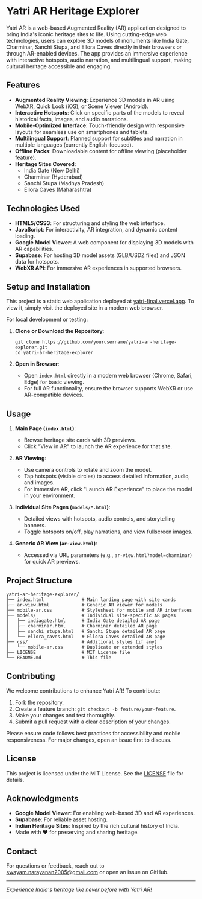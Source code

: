 # Yatri AR Heritage Explorer

Yatri AR is a web-based Augmented Reality (AR) application designed to bring India's iconic heritage sites to life. Using cutting-edge web technologies, users can explore 3D models of monuments like India Gate, Charminar, Sanchi Stupa, and Ellora Caves directly in their browsers or through AR-enabled devices. The app provides an immersive experience with interactive hotspots, audio narration, and multilingual support, making cultural heritage accessible and engaging.

## Features

- **Augmented Reality Viewing**: Experience 3D models in AR using WebXR, Quick Look (iOS), or Scene Viewer (Android).
- **Interactive Hotspots**: Click on specific parts of the models to reveal historical facts, images, and audio narrations.
- **Mobile-Optimized Interface**: Touch-friendly design with responsive layouts for seamless use on smartphones and tablets.
- **Multilingual Support**: Planned support for subtitles and narration in multiple languages (currently English-focused).
- **Offline Packs**: Downloadable content for offline viewing (placeholder feature).
- **Heritage Sites Covered**:
  - India Gate (New Delhi)
  - Charminar (Hyderabad)
  - Sanchi Stupa (Madhya Pradesh)
  - Ellora Caves (Maharashtra)

## Technologies Used

- **HTML5/CSS3**: For structuring and styling the web interface.
- **JavaScript**: For interactivity, AR integration, and dynamic content loading.
- **Google Model Viewer**: A web component for displaying 3D models with AR capabilities.
- **Supabase**: For hosting 3D model assets (GLB/USDZ files) and JSON data for hotspots.
- **WebXR API**: For immersive AR experiences in supported browsers.

## Setup and Installation

This project is a static web application deployed at [yatri-final.vercel.app](https://yatri-final.vercel.app). To view it, simply visit the deployed site in a modern web browser.

For local development or testing:

1. **Clone or Download the Repository**:
   ```
   git clone https://github.com/yourusername/yatri-ar-heritage-explorer.git
   cd yatri-ar-heritage-explorer
   ```

2. **Open in Browser**:
   - Open `index.html` directly in a modern web browser (Chrome, Safari, Edge) for basic viewing.
   - For full AR functionality, ensure the browser supports WebXR or use AR-compatible devices.

## Usage

1. **Main Page (`index.html`)**:
   - Browse heritage site cards with 3D previews.
   - Click "View in AR" to launch the AR experience for that site.

2. **AR Viewing**:
   - Use camera controls to rotate and zoom the model.
   - Tap hotspots (visible circles) to access detailed information, audio, and images.
   - For immersive AR, click "Launch AR Experience" to place the model in your environment.

3. **Individual Site Pages (`models/*.html`)**:
   - Detailed views with hotspots, audio controls, and storytelling banners.
   - Toggle hotspots on/off, play narrations, and view fullscreen images.

4. **Generic AR View (`ar-view.html`)**:
   - Accessed via URL parameters (e.g., `ar-view.html?model=charminar`) for quick AR previews.

## Project Structure

```
yatri-ar-heritage-explorer/
├── index.html              # Main landing page with site cards
├── ar-view.html            # Generic AR viewer for models
├── mobile-ar.css           # Stylesheet for mobile and AR interfaces
├── models/                 # Individual site-specific AR pages
│   ├── indiagate.html      # India Gate detailed AR page
│   ├── charminar.html      # Charminar detailed AR page
│   ├── sanchi_stupa.html   # Sanchi Stupa detailed AR page
│   └── ellora_caves.html   # Ellora Caves detailed AR page
├── css/                    # Additional styles (if any)
│   └── mobile-ar.css       # Duplicate or extended styles
├── LICENSE                 # MIT License file
└── README.md               # This file
```

## Contributing

We welcome contributions to enhance Yatri AR! To contribute:

1. Fork the repository.
2. Create a feature branch: `git checkout -b feature/your-feature`.
3. Make your changes and test thoroughly.
4. Submit a pull request with a clear description of your changes.

Please ensure code follows best practices for accessibility and mobile responsiveness. For major changes, open an issue first to discuss.

## License

This project is licensed under the MIT License. See the [LICENSE]([LICENSE](https://github.com/swayam1o1/yatrifinal/blob/main/LICENSE)) file for details.

## Acknowledgments

- **Google Model Viewer**: For enabling web-based 3D and AR experiences.
- **Supabase**: For reliable asset hosting.
- **Indian Heritage Sites**: Inspired by the rich cultural history of India.
- Made with ❤️ for preserving and sharing heritage.

## Contact

For questions or feedback, reach out to swayam.narayanan2005@gmail.com or open an issue on GitHub.

---

*Experience India's heritage like never before with Yatri AR!*
